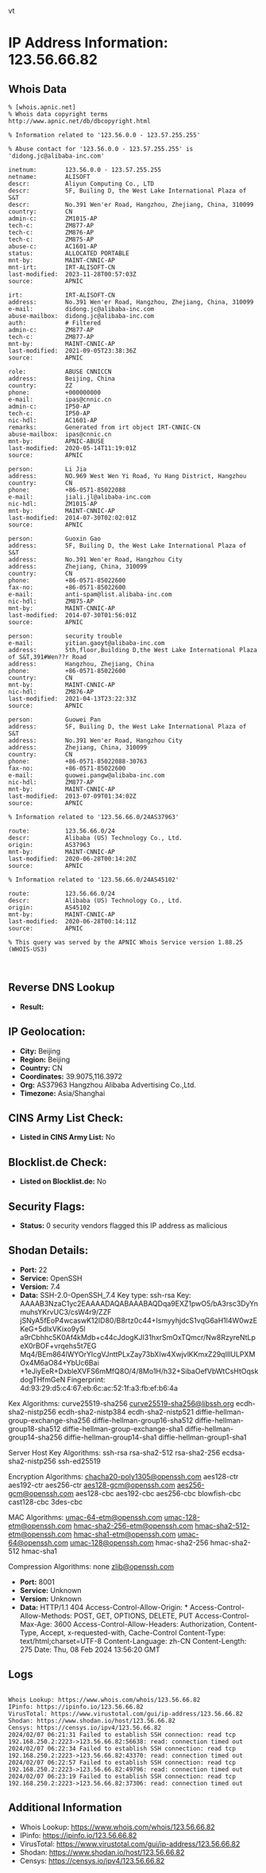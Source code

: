 vt
# IP Address Information: 123.56.66.82

## Whois Data
```
% [whois.apnic.net]
% Whois data copyright terms    http://www.apnic.net/db/dbcopyright.html

% Information related to '123.56.0.0 - 123.57.255.255'

% Abuse contact for '123.56.0.0 - 123.57.255.255' is 'didong.jc@alibaba-inc.com'

inetnum:        123.56.0.0 - 123.57.255.255
netname:        ALISOFT
descr:          Aliyun Computing Co., LTD
descr:          5F, Builing D, the West Lake International Plaza of S&T
descr:          No.391 Wen'er Road, Hangzhou, Zhejiang, China, 310099
country:        CN
admin-c:        ZM1015-AP
tech-c:         ZM877-AP
tech-c:         ZM876-AP
tech-c:         ZM875-AP
abuse-c:        AC1601-AP
status:         ALLOCATED PORTABLE
mnt-by:         MAINT-CNNIC-AP
mnt-irt:        IRT-ALISOFT-CN
last-modified:  2023-11-28T00:57:03Z
source:         APNIC

irt:            IRT-ALISOFT-CN
address:        No.391 Wen'er Road, Hangzhou, Zhejiang, China, 310099
e-mail:         didong.jc@alibaba-inc.com
abuse-mailbox:  didong.jc@alibaba-inc.com
auth:           # Filtered
admin-c:        ZM877-AP
tech-c:         ZM877-AP
mnt-by:         MAINT-CNNIC-AP
last-modified:  2021-09-05T23:38:36Z
source:         APNIC

role:           ABUSE CNNICCN
address:        Beijing, China
country:        ZZ
phone:          +000000000
e-mail:         ipas@cnnic.cn
admin-c:        IP50-AP
tech-c:         IP50-AP
nic-hdl:        AC1601-AP
remarks:        Generated from irt object IRT-CNNIC-CN
abuse-mailbox:  ipas@cnnic.cn
mnt-by:         APNIC-ABUSE
last-modified:  2020-05-14T11:19:01Z
source:         APNIC

person:         Li Jia
address:        NO.969 West Wen Yi Road, Yu Hang District, Hangzhou
country:        CN
phone:          +86-0571-85022088
e-mail:         jiali.jl@alibaba-inc.com
nic-hdl:        ZM1015-AP
mnt-by:         MAINT-CNNIC-AP
last-modified:  2014-07-30T02:02:01Z
source:         APNIC

person:         Guoxin Gao
address:        5F, Builing D, the West Lake International Plaza of S&T
address:        No.391 Wen'er Road, Hangzhou City
address:        Zhejiang, China, 310099
country:        CN
phone:          +86-0571-85022600
fax-no:         +86-0571-85022600
e-mail:         anti-spam@list.alibaba-inc.com
nic-hdl:        ZM875-AP
mnt-by:         MAINT-CNNIC-AP
last-modified:  2014-07-30T01:56:01Z
source:         APNIC

person:         security trouble
e-mail:         yitian.gaoyt@alibaba-inc.com
address:        5th,floor,Building D,the West Lake International Plaza of S&T,391#Wen??r Road
address:        Hangzhou, Zhejiang, China
phone:          +86-0571-85022600
country:        CN
mnt-by:         MAINT-CNNIC-AP
nic-hdl:        ZM876-AP
last-modified:  2021-04-13T23:22:33Z
source:         APNIC

person:         Guowei Pan
address:        5F, Builing D, the West Lake International Plaza of S&T
address:        No.391 Wen'er Road, Hangzhou City
address:        Zhejiang, China, 310099
country:        CN
phone:          +86-0571-85022088-30763
fax-no:         +86-0571-85022600
e-mail:         guowei.pangw@alibaba-inc.com
nic-hdl:        ZM877-AP
mnt-by:         MAINT-CNNIC-AP
last-modified:  2013-07-09T01:34:02Z
source:         APNIC

% Information related to '123.56.66.0/24AS37963'

route:          123.56.66.0/24
descr:          Alibaba (US) Technology Co., Ltd.
origin:         AS37963
mnt-by:         MAINT-CNNIC-AP
last-modified:  2020-06-28T00:14:20Z
source:         APNIC

% Information related to '123.56.66.0/24AS45102'

route:          123.56.66.0/24
descr:          Alibaba (US) Technology Co., Ltd.
origin:         AS45102
mnt-by:         MAINT-CNNIC-AP
last-modified:  2020-06-28T00:14:11Z
source:         APNIC

% This query was served by the APNIC Whois Service version 1.88.25 (WHOIS-US3)



```
## Reverse DNS Lookup
- **Result:** 

## IP Geolocation:
- **City:** Beijing
- **Region:** Beijing
- **Country:** CN
- **Coordinates:** 39.9075,116.3972
- **Org:** AS37963 Hangzhou Alibaba Advertising Co.,Ltd.
- **Timezone:** Asia/Shanghai

## CINS Army List Check:
- **Listed in CINS Army List:** 
No

## Blocklist.de Check:
- **Listed on Blocklist.de:** 
No

## Security Flags:
- **Status:** 0 security vendors flagged this IP address as malicious

## Shodan Details:
- **Port:** 22
- **Service:** OpenSSH
- **Version:** 7.4
- **Data:** SSH-2.0-OpenSSH_7.4
Key type: ssh-rsa
Key: AAAAB3NzaC1yc2EAAAADAQABAAABAQDqa9EXZ1pwO5/bA3rsc3DyYnmuhsYKrvUC3/csW4r9/ZZF
jSNyA5fEoP4wcaswK12ID80/B8rtz0c44+IsmyyhjdcS1vqG6aH1l4W0wzEKeG+5dlxVKixo9y5l
a9rCbhhc5K0Af4kMdb+c44cJdogKJI31hxrSmOxTQmcr/Nw8RzyreNtLpeX0rBOF+vrqehs5t7EG
Mq4/BEm864lWYOrYlcgVJnttPLxZay73bXIw4XwjvlKKmxZ29qIIlULPXMOx4M6aO84+YbUc6Bai
+1eJiyEeR+DxbleXVFS6mMfQ8O/4/8Mo1H/h32+SibaOefVbWtCsHtOqskdogTHfmGeN
Fingerprint: 4d:93:29:d5:c4:67:eb:6c:ac:52:1f:a3:fb:ef:b6:4a

Kex Algorithms:
	curve25519-sha256
	curve25519-sha256@libssh.org
	ecdh-sha2-nistp256
	ecdh-sha2-nistp384
	ecdh-sha2-nistp521
	diffie-hellman-group-exchange-sha256
	diffie-hellman-group16-sha512
	diffie-hellman-group18-sha512
	diffie-hellman-group-exchange-sha1
	diffie-hellman-group14-sha256
	diffie-hellman-group14-sha1
	diffie-hellman-group1-sha1

Server Host Key Algorithms:
	ssh-rsa
	rsa-sha2-512
	rsa-sha2-256
	ecdsa-sha2-nistp256
	ssh-ed25519

Encryption Algorithms:
	chacha20-poly1305@openssh.com
	aes128-ctr
	aes192-ctr
	aes256-ctr
	aes128-gcm@openssh.com
	aes256-gcm@openssh.com
	aes128-cbc
	aes192-cbc
	aes256-cbc
	blowfish-cbc
	cast128-cbc
	3des-cbc

MAC Algorithms:
	umac-64-etm@openssh.com
	umac-128-etm@openssh.com
	hmac-sha2-256-etm@openssh.com
	hmac-sha2-512-etm@openssh.com
	hmac-sha1-etm@openssh.com
	umac-64@openssh.com
	umac-128@openssh.com
	hmac-sha2-256
	hmac-sha2-512
	hmac-sha1

Compression Algorithms:
	none
	zlib@openssh.com


- **Port:** 8001
- **Service:** Unknown
- **Version:** Unknown
- **Data:** HTTP/1.1 404 
Access-Control-Allow-Origin: *
Access-Control-Allow-Methods: POST, GET, OPTIONS, DELETE, PUT
Access-Control-Max-Age: 3600
Access-Control-Allow-Headers: Authorization, Content-Type, Accept, x-requested-with, Cache-Control
Content-Type: text/html;charset=UTF-8
Content-Language: zh-CN
Content-Length: 275
Date: Thu, 08 Feb 2024 13:56:20 GMT



## Logs
```

Whois Lookup: https://www.whois.com/whois/123.56.66.82
IPinfo: https://ipinfo.io/123.56.66.82
VirusTotal: https://www.virustotal.com/gui/ip-address/123.56.66.82
Shodan: https://www.shodan.io/host/123.56.66.82
Censys: https://censys.io/ipv4/123.56.66.82
2024/02/07 06:21:31 Failed to establish SSH connection: read tcp 192.168.250.2:2223->123.56.66.82:56638: read: connection timed out
2024/02/07 06:22:34 Failed to establish SSH connection: read tcp 192.168.250.2:2223->123.56.66.82:43370: read: connection timed out
2024/02/07 06:22:57 Failed to establish SSH connection: read tcp 192.168.250.2:2223->123.56.66.82:49796: read: connection timed out
2024/02/07 06:23:19 Failed to establish SSH connection: read tcp 192.168.250.2:2223->123.56.66.82:37306: read: connection timed out

```
## Additional Information
- Whois Lookup: https://www.whois.com/whois/123.56.66.82
- IPinfo: https://ipinfo.io/123.56.66.82
- VirusTotal: https://www.virustotal.com/gui/ip-address/123.56.66.82
- Shodan: https://www.shodan.io/host/123.56.66.82
- Censys: https://censys.io/ipv4/123.56.66.82

